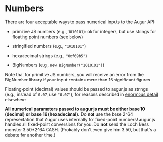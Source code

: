 Numbers
=======

There are four acceptable ways to pass numerical inputs to the Augur API:

- primitive JS numbers (e.g., `1010101`): ok for integers, but use strings for floating point numbers (see below)

- stringified numbers (e.g., `"1010101"`)

- hexadecimal strings (e.g., `"0xf69b5"`)

- BigNumbers (e.g., `new BigNumber("1010101")`)

Note that for primitive JS numbers, you will receive an error from the BigNumber library if your input contains more than 15 significant figures.

Floating-point (decimal) values should be passed to augur.js as strings (e.g., instead of `0.07`, use `"0.07"`), for reasons described in [enormous detail](http://docs.oracle.com/cd/E19957-01/806-3568/ncg_goldberg.html) elsewhere.

**All numerical parameters passed to augur.js must be either base 10 (decimal) or base 16 (hexadecimal).** Do **not** use the base 2^64 representation that Augur uses internally for fixed-point numbers!  augur.js handles all fixed-point conversions for you.  Do **not** send the Loch Ness monster 3.50*2^64 CASH.  (Probably don't even give him 3.50, but that's a debate for another time.)
